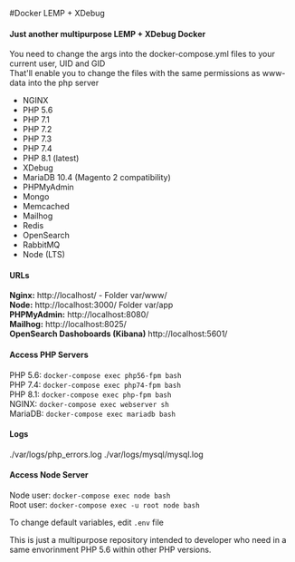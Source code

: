 #Docker LEMP + XDebug
#### Just another multipurpose LEMP + XDebug Docker

You need to change the args into the docker-compose.yml files to your current user, UID and GID \
That'll enable you to change the files with the same permissions as www-data into the php server 

* NGINX
* PHP 5.6
* PHP 7.1
* PHP 7.2
* PHP 7.3
* PHP 7.4
* PHP 8.1 (latest)
* XDebug
* MariaDB 10.4 (Magento 2 compatibility)
* PHPMyAdmin
* Mongo
* Memcached
* Mailhog
* Redis
* OpenSearch
* RabbitMQ
* Node (LTS)

#### URLs
**Nginx:** http://localhost/ - Folder var/www/  
**Node:** http://localhost:3000/ Folder var/app    
**PHPMyAdmin:** http://localhost:8080/  
**Mailhog:** http://localhost:8025/  
**OpenSearch Dashoboards (Kibana)** http://localhost:5601/  

#### Access PHP Servers  
PHP 5.6: `docker-compose exec php56-fpm bash`  
PHP 7.4: `docker-compose exec php74-fpm bash`  
PHP 8.1: `docker-compose exec php-fpm bash`  
NGINX: `docker-compose exec webserver sh`  
MariaDB: `docker-compose exec mariadb bash`

#### Logs
./var/logs/php_errors.log
./var/logs/mysql/mysql.log

#### Access Node Server
Node user: `docker-compose exec node bash`  
Root user: `docker-compose exec -u root node bash`

To change default variables, edit `.env`  file 

This is just a multipurpose repository intended to developer who need in a same envorinment PHP 5.6 within other PHP versions.
